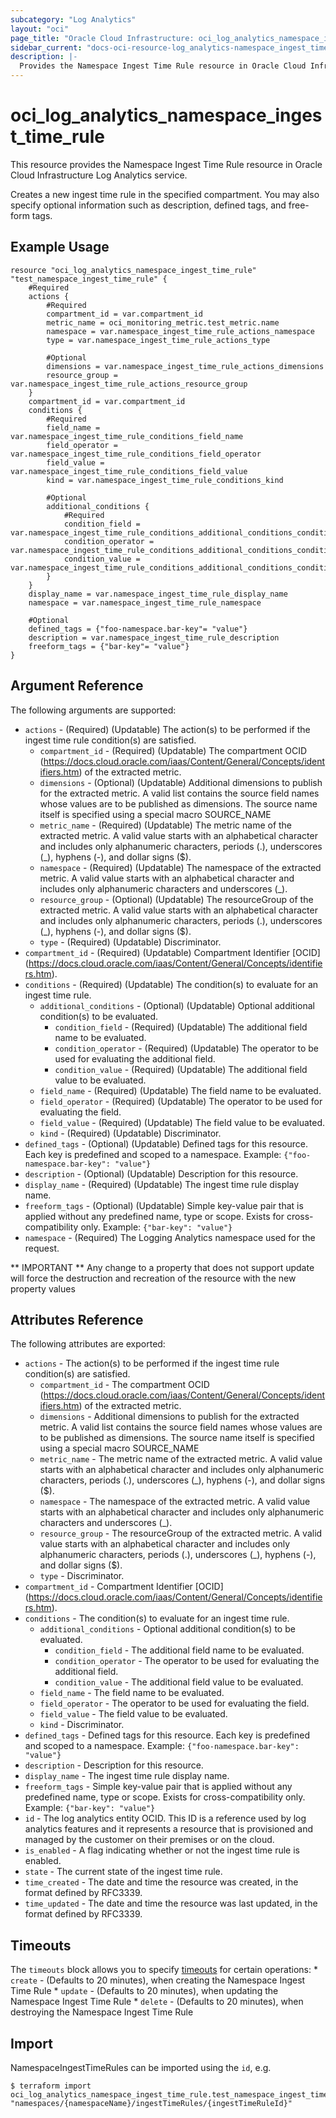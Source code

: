 ```yaml
---
subcategory: "Log Analytics"
layout: "oci"
page_title: "Oracle Cloud Infrastructure: oci_log_analytics_namespace_ingest_time_rule"
sidebar_current: "docs-oci-resource-log_analytics-namespace_ingest_time_rule"
description: |-
  Provides the Namespace Ingest Time Rule resource in Oracle Cloud Infrastructure Log Analytics service
---
```


# oci_log_analytics_namespace_ingest_time_rule
This resource provides the Namespace Ingest Time Rule resource in Oracle Cloud Infrastructure Log Analytics service.

Creates a new ingest time rule in the specified compartment. You may also specify optional information such as description, defined tags, and free-form tags.


## Example Usage

```hcl
resource "oci_log_analytics_namespace_ingest_time_rule" "test_namespace_ingest_time_rule" {
	#Required
	actions {
		#Required
		compartment_id = var.compartment_id
		metric_name = oci_monitoring_metric.test_metric.name
		namespace = var.namespace_ingest_time_rule_actions_namespace
		type = var.namespace_ingest_time_rule_actions_type

		#Optional
		dimensions = var.namespace_ingest_time_rule_actions_dimensions
		resource_group = var.namespace_ingest_time_rule_actions_resource_group
	}
	compartment_id = var.compartment_id
	conditions {
		#Required
		field_name = var.namespace_ingest_time_rule_conditions_field_name
		field_operator = var.namespace_ingest_time_rule_conditions_field_operator
		field_value = var.namespace_ingest_time_rule_conditions_field_value
		kind = var.namespace_ingest_time_rule_conditions_kind

		#Optional
		additional_conditions {
			#Required
			condition_field = var.namespace_ingest_time_rule_conditions_additional_conditions_condition_field
			condition_operator = var.namespace_ingest_time_rule_conditions_additional_conditions_condition_operator
			condition_value = var.namespace_ingest_time_rule_conditions_additional_conditions_condition_value
		}
	}
	display_name = var.namespace_ingest_time_rule_display_name
	namespace = var.namespace_ingest_time_rule_namespace

	#Optional
	defined_tags = {"foo-namespace.bar-key"= "value"}
	description = var.namespace_ingest_time_rule_description
	freeform_tags = {"bar-key"= "value"}
}
```

## Argument Reference

The following arguments are supported:

* `actions` - (Required) (Updatable) The action(s) to be performed if the ingest time rule condition(s) are satisfied. 
	* `compartment_id` - (Required) (Updatable) The compartment OCID (https://docs.cloud.oracle.com/iaas/Content/General/Concepts/identifiers.htm) of the extracted metric. 
	* `dimensions` - (Optional) (Updatable) Additional dimensions to publish for the extracted metric. A valid list contains the source field names whose values are to be published as dimensions. The source name itself is specified using a special macro SOURCE_NAME 
	* `metric_name` - (Required) (Updatable) The metric name of the extracted metric. A valid value starts with an alphabetical character and includes only alphanumeric characters, periods (.), underscores (_), hyphens (-), and dollar signs ($). 
	* `namespace` - (Required) (Updatable) The namespace of the extracted metric. A valid value starts with an alphabetical character and includes only alphanumeric characters and underscores (_). 
	* `resource_group` - (Optional) (Updatable) The resourceGroup of the extracted metric. A valid value starts with an alphabetical character and includes only alphanumeric characters, periods (.), underscores (_), hyphens (-), and dollar signs ($). 
	* `type` - (Required) (Updatable) Discriminator.
* `compartment_id` - (Required) (Updatable) Compartment Identifier [OCID] (https://docs.cloud.oracle.com/iaas/Content/General/Concepts/identifiers.htm).
* `conditions` - (Required) (Updatable) The condition(s) to evaluate for an ingest time rule.
	* `additional_conditions` - (Optional) (Updatable) Optional additional condition(s) to be evaluated.
		* `condition_field` - (Required) (Updatable) The additional field name to be evaluated.
		* `condition_operator` - (Required) (Updatable) The operator to be used for evaluating the additional field.
		* `condition_value` - (Required) (Updatable) The additional field value to be evaluated.
	* `field_name` - (Required) (Updatable) The field name to be evaluated.
	* `field_operator` - (Required) (Updatable) The operator to be used for evaluating the field.
	* `field_value` - (Required) (Updatable) The field value to be evaluated.
	* `kind` - (Required) (Updatable) Discriminator.
* `defined_tags` - (Optional) (Updatable) Defined tags for this resource. Each key is predefined and scoped to a namespace. Example: `{"foo-namespace.bar-key": "value"}` 
* `description` - (Optional) (Updatable) Description for this resource. 
* `display_name` - (Required) (Updatable) The ingest time rule display name.
* `freeform_tags` - (Optional) (Updatable) Simple key-value pair that is applied without any predefined name, type or scope. Exists for cross-compatibility only. Example: `{"bar-key": "value"}` 
* `namespace` - (Required) The Logging Analytics namespace used for the request. 


** IMPORTANT **
Any change to a property that does not support update will force the destruction and recreation of the resource with the new property values

## Attributes Reference

The following attributes are exported:

* `actions` - The action(s) to be performed if the ingest time rule condition(s) are satisfied. 
	* `compartment_id` - The compartment OCID (https://docs.cloud.oracle.com/iaas/Content/General/Concepts/identifiers.htm) of the extracted metric. 
	* `dimensions` - Additional dimensions to publish for the extracted metric. A valid list contains the source field names whose values are to be published as dimensions. The source name itself is specified using a special macro SOURCE_NAME 
	* `metric_name` - The metric name of the extracted metric. A valid value starts with an alphabetical character and includes only alphanumeric characters, periods (.), underscores (_), hyphens (-), and dollar signs ($). 
	* `namespace` - The namespace of the extracted metric. A valid value starts with an alphabetical character and includes only alphanumeric characters and underscores (_). 
	* `resource_group` - The resourceGroup of the extracted metric. A valid value starts with an alphabetical character and includes only alphanumeric characters, periods (.), underscores (_), hyphens (-), and dollar signs ($). 
	* `type` - Discriminator.
* `compartment_id` - Compartment Identifier [OCID] (https://docs.cloud.oracle.com/iaas/Content/General/Concepts/identifiers.htm).
* `conditions` - The condition(s) to evaluate for an ingest time rule.
	* `additional_conditions` - Optional additional condition(s) to be evaluated.
		* `condition_field` - The additional field name to be evaluated.
		* `condition_operator` - The operator to be used for evaluating the additional field.
		* `condition_value` - The additional field value to be evaluated.
	* `field_name` - The field name to be evaluated.
	* `field_operator` - The operator to be used for evaluating the field.
	* `field_value` - The field value to be evaluated.
	* `kind` - Discriminator.
* `defined_tags` - Defined tags for this resource. Each key is predefined and scoped to a namespace. Example: `{"foo-namespace.bar-key": "value"}` 
* `description` - Description for this resource. 
* `display_name` - The ingest time rule display name.
* `freeform_tags` - Simple key-value pair that is applied without any predefined name, type or scope. Exists for cross-compatibility only. Example: `{"bar-key": "value"}` 
* `id` - The log analytics entity OCID. This ID is a reference used by log analytics features and it represents a resource that is provisioned and managed by the customer on their premises or on the cloud. 
* `is_enabled` - A flag indicating whether or not the ingest time rule is enabled.
* `state` - The current state of the ingest time rule. 
* `time_created` - The date and time the resource was created, in the format defined by RFC3339. 
* `time_updated` - The date and time the resource was last updated, in the format defined by RFC3339. 

## Timeouts

The `timeouts` block allows you to specify [timeouts](https://registry.terraform.io/providers/oracle/oci/latest/docs/guides/changing_timeouts) for certain operations:
	* `create` - (Defaults to 20 minutes), when creating the Namespace Ingest Time Rule
	* `update` - (Defaults to 20 minutes), when updating the Namespace Ingest Time Rule
	* `delete` - (Defaults to 20 minutes), when destroying the Namespace Ingest Time Rule


## Import

NamespaceIngestTimeRules can be imported using the `id`, e.g.

```
$ terraform import oci_log_analytics_namespace_ingest_time_rule.test_namespace_ingest_time_rule "namespaces/{namespaceName}/ingestTimeRules/{ingestTimeRuleId}" 
```

